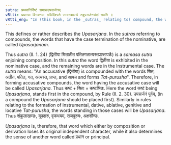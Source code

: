 ```yaml
---
sutra: प्रथमानिर्दिष्टं समासउपसर्जनम्
vRtti: प्रथमया विभक्तया यन्निर्दिश्यते समासशास्त्रे तदुपसर्जनसंज्ञं भवति ॥
vRtti_eng: "In (this book, in the _sutras_ relating to) compound, the word that is exhibited in the first (Nominative) case, is called _upasarjana_ or the secondary word."
---
```

This defines or rather describes the _Upasarjana_. In the _sutras_ referring to compounds, the words that have the case termination of the nominative, are called _Upasarjanam_.

Thus _sutra_ (II. 1. 24) (द्वितीया श्रितातीत पतितगतात्यस्तप्राप्तापन्नैः) is a _samasa_ _sutra_ enjoining composition. In this _sutra_ the word द्वितीया is exhibited in the nominative case, and the remaining words are in the Instrumental case. The _sutra_ means: "An accusative (द्वितीया) is compounded with the words श्रित, अतीत, पतित, गत, अत्यस्त, प्राप्त, and आपन्न and forms _Tat_-_purusha_". Therefore, in forming accusative compounds, the word having the accusative case will be called _Upasarjana_. Thus कष्टं + श्रितः = कष्टश्रितः. Here the word कष्टं being _Upasarjana_, stands first in the compound, by Rule (II. 2. 30). उपसर्जनं पूर्वम्, (in a compound the _Upasarjana_ should be placed first). Similarly in rules relating to the formation of instrumental, dative, ablative, genitive and locative _Tat_-_purusha_, the words standing in those cases will be _Upasarjana_. Thus शंकुलाखण्डः, यूपदारु, वृकभयम्, राजपुरुषः, अक्षशौण्डः.

_Upasarjana_ is, therefore, that word which either by composition or derivation loses its original independent character, while it also determines the sense of another word called प्रधान or principal.
